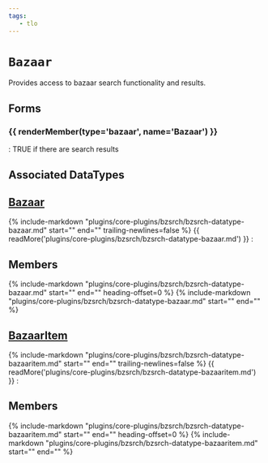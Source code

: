 ```yaml
---
tags:
   - tlo
---
```

# `Bazaar`
<!--tlo-desc-start-->
Provides access to bazaar search functionality and results.
<!--tlo-desc-end-->

## Forms
<!--tlo-forms-start-->
### {{ renderMember(type='bazaar', name='Bazaar') }}

:   TRUE if there are search results
<!--tlo-forms-end-->

## Associated DataTypes
<!--tlo-datatypes-start-->

## [Bazaar](bzsrch-datatype-bazaar.md)
{%
  include-markdown "plugins/core-plugins/bzsrch/bzsrch-datatype-bazaar.md"
  start="<!--dt-desc-start-->"
  end="<!--dt-desc-end-->"
  trailing-newlines=false
%} {{ readMore('plugins/core-plugins/bzsrch/bzsrch-datatype-bazaar.md') }}
:    <h2>Members</h2>
    {%
    include-markdown "plugins/core-plugins/bzsrch/bzsrch-datatype-bazaar.md"
    start="<!--dt-members-start-->"
    end="<!--dt-members-end-->"
    heading-offset=0
    %}
    {%
    include-markdown "plugins/core-plugins/bzsrch/bzsrch-datatype-bazaar.md"
    start="<!--dt-linkrefs-start-->"
    end="<!--dt-linkrefs-end-->"
    %}

## [BazaarItem](bzsrch-datatype-bazaaritem.md)
{%
  include-markdown "plugins/core-plugins/bzsrch/bzsrch-datatype-bazaaritem.md"
  start="<!--dt-desc-start-->"
  end="<!--dt-desc-end-->"
  trailing-newlines=false
%} {{ readMore('plugins/core-plugins/bzsrch/bzsrch-datatype-bazaaritem.md') }}
:    <h2>Members</h2>
    {%
    include-markdown "plugins/core-plugins/bzsrch/bzsrch-datatype-bazaaritem.md"
    start="<!--dt-members-start-->"
    end="<!--dt-members-end-->"
    heading-offset=0
    %}
    {%
    include-markdown "plugins/core-plugins/bzsrch/bzsrch-datatype-bazaaritem.md"
    start="<!--dt-linkrefs-start-->"
    end="<!--dt-linkrefs-end-->"
    %}

<!--tlo-datatypes-end-->

<!--tlo-linkrefs-start-->
[bazaar]: bzsrch-datatype-bazaar.md
<!--tlo-linkrefs-end-->
